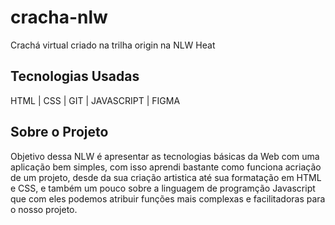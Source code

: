 # cracha-nlw
Crachá virtual criado na trilha origin na NLW Heat

## Tecnologias Usadas

HTML | CSS | GIT | JAVASCRIPT | FIGMA 

## Sobre o Projeto

Objetivo dessa NLW é apresentar as tecnologias básicas da Web com uma aplicação bem simples, 
com isso aprendi bastante como funciona acriação de um projeto, desde da sua criação artistica 
até sua formatação em HTML e CSS, e também um pouco sobre a linguagem de programção Javascript 
que com eles podemos atribuir funções mais complexas e facilitadoras para o nosso projeto.


